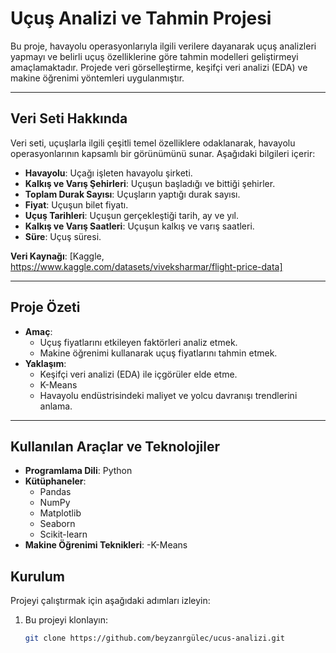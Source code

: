 # Uçuş Analizi ve Tahmin Projesi

Bu proje, havayolu operasyonlarıyla ilgili verilere dayanarak uçuş analizleri yapmayı ve belirli uçuş özelliklerine göre tahmin modelleri geliştirmeyi amaçlamaktadır. Projede veri görselleştirme, keşifçi veri analizi (EDA) ve makine öğrenimi yöntemleri uygulanmıştır.

---

## Veri Seti Hakkında

Veri seti, uçuşlarla ilgili çeşitli temel özelliklere odaklanarak, havayolu operasyonlarının kapsamlı bir görünümünü sunar. Aşağıdaki bilgileri içerir:

- **Havayolu**: Uçağı işleten havayolu şirketi.
- **Kalkış ve Varış Şehirleri**: Uçuşun başladığı ve bittiği şehirler.
- **Toplam Durak Sayısı**: Uçuşların yaptığı durak sayısı.
- **Fiyat**: Uçuşun bilet fiyatı.
- **Uçuş Tarihleri**: Uçuşun gerçekleştiği tarih, ay ve yıl.
- **Kalkış ve Varış Saatleri**: Uçuşun kalkış ve varış saatleri.
- **Süre**: Uçuş süresi.

**Veri Kaynağı**: [Kaggle, https://www.kaggle.com/datasets/viveksharmar/flight-price-data]

---

## Proje Özeti

- **Amaç**:
  - Uçuş fiyatlarını etkileyen faktörleri analiz etmek.
  - Makine öğrenimi kullanarak uçuş fiyatlarını tahmin etmek.
- **Yaklaşım**:
  - Keşifçi veri analizi (EDA) ile içgörüler elde etme.
  - K-Means
  - Havayolu endüstrisindeki maliyet ve yolcu davranışı trendlerini anlama.

---

## Kullanılan Araçlar ve Teknolojiler

- **Programlama Dili**: Python
- **Kütüphaneler**:
  - Pandas
  - NumPy
  - Matplotlib
  - Seaborn
  - Scikit-learn
- **Makine Öğrenimi Teknikleri**:
  -K-Means
  





## Kurulum

Projeyi çalıştırmak için aşağıdaki adımları izleyin:

1. Bu projeyi klonlayın:
   ```bash
   git clone https://github.com/beyzanrgülec/ucus-analizi.git

